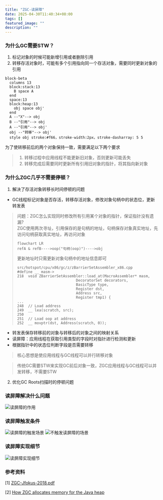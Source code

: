 ```yaml
---
title: "ZGC-读屏障"
date: 2025-04-30T11:40:34+08:00
tags: []
featured_image: ""
description: ""
---
```


### 为什么GC需要STW？
1. 标记对象的时候可能新增引用或者删除引用
2. 转移存活对象时，可能有多个引用指向同一个存活对象，需要同时更新对象的引用
```mermaid
block-beta
  columns 13
  block:stack:13
    B space A
  end
  space:13
  block:heap:13
    obj space obj'
  end
  A --"X"--> obj
  B --"引用"--> obj
  A --"引用"--> obj'
  obj --"转移"--> obj'
  style obj stroke:#f66，stroke-width:2px，stroke-dasharray: 5 5
```
为了使转移前后的两个对象保持一致，需要满足以下两个要求
>1. 转移过程中应用线程不能更新旧对象，否则更新可能丢失
>2. 转移完成后需要同时更新所有引用旧对象的指针，将其指向新对象
### 为什么ZGC几乎不需要停顿？
1. 解决了存活对象转移长时间停顿的问题
  - GC线程标记对象是否存活，转移存活对象，修改对象句柄中的状态位，更新转发表
  > 问题：ZGC怎么实现同时修改所有引用某个对象的指针，保证指针没有遗漏?  
  > ZGC使用两次寻址，引用保存的是句柄的地址，句柄保存对象真实地址，先访问句柄获取真实地址，再访问对象
  > ```mermaid
  > flowchart LR
  > refA & refB---->oop("句柄(oop)")---->obj
  > ```
  > 更新地址时只需更新对象句柄中的地址信息即可  
  >
  >     src/hotspot/cpu/x86/gc/z/zBarrierSetAssembler_x86.cpp
  >     #define __ masm->
  >     218  void ZBarrierSetAssembler::load_at(MacroAssembler* masm,
  >                                DecoratorSet decorators,
  >                                BasicType type,
  >                                Register dst,
  >                                Address src,
  >                                Register tmp1) {
  >     ...
  >     248  // Load address
  >     249  __ lea(scratch, src);
  >     250
  >     251  // Load oop at address
  >     252  __ movptr(dst, Address(scratch, 0));

  - 转发表保存转移前的对象与转移后的对象之间的映射关系
  - 读屏障：应用线程在获取引用类型的字段时对指针进行检测和更新
  - 根据指针中的状态位判断字段是否需要转移
> 核心思想是使应用线程与GC线程可以并行转移对象

> 传统GC需要STW来实现GC前后对象一致，ZGC应用线程与GC线程可以并发转移，不需要STW
2. 优化GC Roots扫描时的停顿问题
### 读屏障解决什么问题
![读屏障的作用](/doc/img/zgc/barrier/4.png)
### 读屏障触发条件
![读屏障的触发场景](/doc/img/zgc/barrier/1.png)
![不触发读屏障的场景](/doc/img/zgc/barrier/2.png)
### 读屏障实现细节
![读屏障实现细节](/doc/img/zgc/barrier/3.png)

### 参考资料
[1] [ZGC-Jfokus-2018.pdf](https://cr.openjdk.org/~pliden/slides/ZGC-Jfokus-2018.pdf)

[2] [How ZGC allocates memory for the Java heap](https://joelsiks.com/posts/zgc-heap-memory-allocation/)
